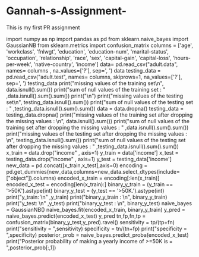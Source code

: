 # Gannah-s-Assignment-
This is my first PR assignment 

import numpy as np
import pandas as pd
from sklearn.naive_bayes import GaussianNB
from sklearn.metrics import confusion_matrix
columns = ['age', 'workclass', 'fnlwgt', 'education', 'education-num', 'marital-status', 
'occupation', 'relationship', 'race', 'sex', 'capital-gain', 'capital-loss', 
'hours-per-week', 'native-country', 'income']
data= pd.read_csv("adult.data", names= columns , na_values=['?'], sep=', ')
data
testing_data = pd.read_csv("adult.test", names= columns, skiprows=1, na_values=['?'], sep=', ')
testing_data
print("missing values of the training set\n", data.isnull().sum())
print("sum of null values of the training set : " ,data.isnull().sum().sum())
print("\n")
print("missing values of the testing set\n", testing_data.isnull().sum())
print("sum of null values of the testing set : " ,testing_data.isnull().sum().sum())
data = data.dropna()
testing_data = testing_data.dropna()
print("missing values of the training set after dropping the missing values : \n", data.isnull().sum())
print("sum of null values of the training set after dropping the missing values : " ,data.isnull().sum().sum())
print("missing values of the testing set after dropping the missing values : \n", testing_data.isnull().sum())
print("sum of null values of the testing set after dropping the missing values  : " ,testing_data.isnull().sum().sum())
x_train = data.drop("income" , axis=1)
y_train = data['income']
x_test = testing_data.drop("income" , axis=1)
y_test = testing_data['income']
new_data = pd.concat([x_train,x_test],axis=0)
encoding = pd.get_dummies(new_data,columns=new_data.select_dtypes(include=["object"]).columns)
encoded_x_train = encoding[:len(x_train)]
encoded_x_test = encoding[len(x_train):]
binary_y_train = (y_train == '>50K').astype(int)
binary_y_test = (y_test == '>50K.').astype(int)
print("y_train: \n" ,y_train)
print("binary_y_train : \n", binary_y_train)
print("y_test: \n" ,y_test)
print("binary_y_test : \n", binary_y_test)
naive_bayes  = GaussianNB()
naive_bayes.fit(encoded_x_train, binary_y_train)
y_pred = naive_bayes.predict(encoded_x_test)
y_pred
tn,fp,fn,tp = confusion_matrix(binary_y_test,y_pred).ravel()
sensitivity = tp/(tp+fn)
print("sensitivity = ",sensitivity)
specificity = tn/(tn+fp)
print("specificity = ",specificity)
posterior_prob = naive_bayes.predict_proba(encoded_x_test)
print("Posterior probability of making a yearly income of >=50K is =  ",posterior_prob[:,1])

